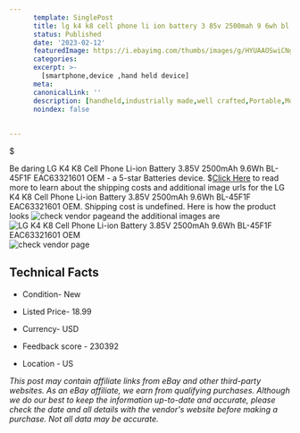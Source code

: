 ```yaml
---
      template: SinglePost
      title: lg k4 k8 cell phone li ion battery 3 85v 2500mah 9 6wh bl 45f1f eac63321601 oem
      status: Published
      date: '2023-02-12'
      featuredImage: https://i.ebayimg.com/thumbs/images/g/HYUAAOSwiCNgANH6/s-l225.jpg
      categories: 
      excerpt: >-
        [smartphone,device ,hand held device]
      meta:
      canonicalLink: ''
      description: [handheld,industrially made,well crafted,Portable,Mobile,Compact,Convenient,Lightweight,Maneuverable,Man-portable,Miniature,Carriable,Hand-held,Light,Holdable,Transportable,Mobile device,Pocket-sized,On-the-go,Wireless,Cordless,Compact size,Convenient size, smartphone,device ,hand held device]
      noindex: false
      
        
---
```

$

Be daring LG K4 K8 Cell Phone Li-ion Battery 3.85V 2500mAh 9.6Wh BL-45F1F EAC63321601 OEM - a 5-star Batteries device.
$[Click Here](https://www.ebay.com/itm/142689401964?hash=item2138f37c6c%3Ag%3AHYUAAOSwiCNgANH6&mkevt=1&mkcid=1&mkrid=711-53200-19255-0&campid=%253CePNCampaignId%253E&customid=%253CreferenceId%253E&toolid=10049) to read more to learn about the shipping costs and additional image urls for the LG K4 K8 Cell Phone Li-ion Battery 3.85V 2500mAh 9.6Wh BL-45F1F EAC63321601 OEM. Shipping cost is undefined. Here is how the product looks ![check vendor page](https://i.ebayimg.com/thumbs/images/g/HYUAAOSwiCNgANH6/s-l225.jpg)and the additional images are![LG K4 K8 Cell Phone Li-ion Battery 3.85V 2500mAh 9.6Wh BL-45F1F EAC63321601 OEM](https://i.ebayimg.com/images/g/HYUAAOSwiCNgANH6/s-l1600.jpg)![check vendor page](https://origin-galleryplus.ebayimg.com/ws/web/142689401964_2_0_1/225x225.jpg)



 ## Technical Facts 



     
      

 - Condition- New 


      

 - Listed Price- 18.99 


      

 - Currency- USD 


      

 - Feedback score - 230392 


      

 - Location - US 


      
      

 *_This post may contain affiliate links from eBay and other third-party websites. As an eBay affiliate, we earn from qualifying purchases. Although we do our best to keep the information up-to-date and accurate, please check the date and all details with the vendor's website before making a purchase. Not all data may be accurate._*






